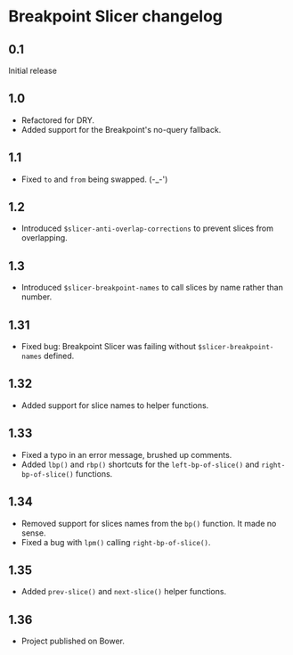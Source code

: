 Breakpoint Slicer changelog
===========================

0.1
---

Initial release


1.0
---

- Refactored for DRY.
- Added support for the Breakpoint's no-query fallback.


1.1
---

- Fixed `to` and `from` being swapped. (-_-')


1.2
---

- Introduced `$slicer-anti-overlap-corrections` to prevent slices from overlapping.


1.3
---

- Introduced `$slicer-breakpoint-names` to call slices by name rather than number.


1.31
----

- Fixed bug: Breakpoint Slicer was failing without `$slicer-breakpoint-names` defined.


1.32
----

- Added support for slice names to helper functions.


1.33
----

- Fixed a typo in an error message, brushed up comments.
- Added `lbp()` and `rbp()` shortcuts for the `left-bp-of-slice()` and `right-bp-of-slice()` functions.


1.34
----

- Removed support for slices names from the `bp()` function. It made no sense.
- Fixed a bug with `lpm()` calling `right-bp-of-slice()`.


1.35
----

- Added `prev-slice()` and `next-slice()` helper functions.


1.36
----

- Project published on Bower.